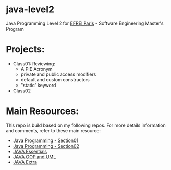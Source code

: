 # java-level2
Java Programming Level 2 for [EFREI Paris](https://eng.efrei.fr/) - Software Engineering Master's Program 

# Projects:
- Class01: Reviewing:
    - A PIE Acronym
    - private and public access modifiers
    - default and custom constructors
    - "static" keyword
- Class02

# Main Resources:
This repo is build based on my following repos. For more details information and comments, refer to these main resource:
- [Java Programming - Section01](https://github.com/anmarjarjees/java1-code)
- [Java Programming - Section02](https://github.com/anmarjarjees/java2-code)
- [JAVA Essentials](https://github.com/anmarjarjees/java-essentials)
- [JAVA OOP and UML](https://github.com/anmarjarjees/java-oop-uml)
- [JAVA Extra](https://github.com/anmarjarjees/java-extra)
